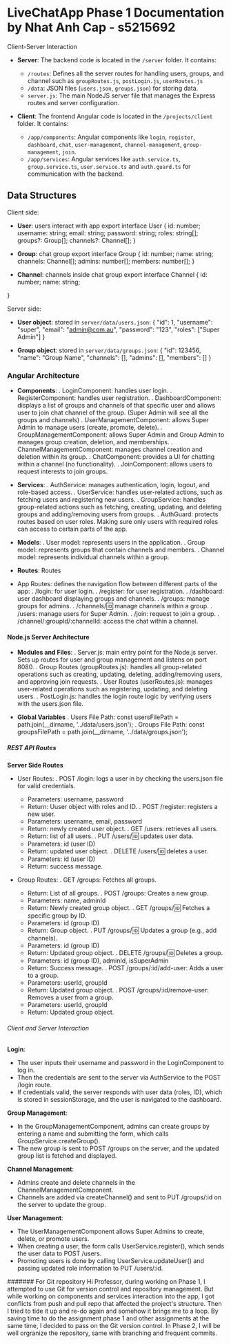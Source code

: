 # LiveChatApp Phase 1 Documentation by Nhat Anh Cap - s5215692


Client-Server Interaction

- **Server**: The backend code is located in the `/server` folder. It contains:
  - `/routes`: Defines all the server routes for handling users, groups, and channel such as `groupRoutes.js`, `postLogin.js`, `userRoutes.js`
  - `/data`: JSON files (`users.json`, `groups.json`) for storing data.
  - `server.js`: The main NodeJS server file that manages the Express routes and server configuration.

- **Client**: The frontend Angular code is located in the `/projects/client` folder. It contains:
  - `/app/components`: Angular components like `login`, `register`, `dashboard`, `chat`, `user-management`, `channel-management`, `group-management`, `join`.
  - `/app/services`: Angular services like `auth.service.ts`, `group.service.ts`, `user.service.ts` and `auth.guard.ts` for communication with the backend.


## Data Structures

Client side:
- **User**: users interact with app
export interface User {
    id: number;
    username: string;
    email: string;
    password: string;
    roles: string[];
    groups?: Group[];
    channels?: Channel[];
}

- **Group**: chat group
export interface Group {
    id: number;
    name: string;
    channels: Channel[];
    admins: number[];
    members: number[];
}

- **Channel**: channels inside chat group
export interface Channel {
    id: number;
    name: string;

}

Server side:
- **User object**: stored in `server/data/users.json`:
{
    "id": 1,
    "username": "super",
    "email": "admin@com.au",
    "password": "123",
    "roles": ["Super Admin"]
}

- **Group object**: stored  in `server/data/groups.json`:
{
    "id": 123456,
    "name": "Group Name",
    "channels": [],
    "admins": [],
    "members": []
}

### Angular Architecture
- **Components**:
. LoginComponent: handles user login.
. RegisterComponent: handles user registration.
. DashboardComponent: displays a list of groups and channels of that specific user and allows user to join chat channel of the group. (Super Admin will see all the groups and channels)
. UserManagementComponent: allows Super Admin to manage users (create, promote, delete).
. GroupManagementComponent: allows Super Admin and Group Admin to manages group creation, deletion, and memberships. 
. ChannelManagementComponent: manages channel creation and deletion within its group.
. ChatComponent: provides a UI for chatting within a channel (no functionality).
. JoinComponent: allows users to request interests to join groups.

- **Services**:
. AuthService: manages authentication, login, logout, and role-based access.
. UserService: handles user-related actions, such as fetching users and registering new users.
. GroupService: handles group-related actions such as fetching, creating, updating, and deleting groups and adding/removing users from groups.
. AuthGuard: protects routes based on user roles. Making sure only users with required roles can access to certain parts of the app.

- **Models**:
. User model: represents users in the application.
. Group model: represents groups that contain channels and members.
. Channel model: represents individual channels within a group.

- **Routes**:
Routes
- App Routes: defines the navigation flow between different parts of the app:
. /login: for user login.
. /register: for user registration.
. /dashboard: user dashboard displaying groups and channels.
. /groups: manage groups for admins.
. /channels/:id: manage channels within a group.
. /users: manage users for Super Admin.
. /join: request to join a group.
. /channel/:groupId/:channelId: access the chat within a channel.


#### Node.js Server Architecture
- **Modules and Files**:
. Server.js: main entry point for the Node.js server. Sets up routes for user and group management and listens on port 8080.
. Group Routes (groupRoutes.js): handles all group-related operations such as creating, updating, deleting, adding/removing users, and approving join requests.
. User Routes (userRoutes.js): manages user-related operations such as registering, updating, and deleting users.
. PostLogin.js: handles the login route logic by verifying users with the users.json file.

- **Global Variables**
. Users File Path: const usersFilePath = path.join(__dirname, '../data/users.json');
. Groups File Path: const groupsFilePath = path.join(__dirname, '../data/groups.json');

##### REST API Routes

**Server Side Routes**

- User Routes:
. POST /login: logs a user in by checking the users.json file for valid credentials.
    + Parameters: username, password
    + Return: Uuser object with roles and ID.
. POST /register: registers a new user.
    + Parameters: username, email, password
    + Return: newly created user object.
. GET /users: retrieves all users.
    + Return: list of all users.
. PUT /users/:id: updates user data.
    + Parameters: id (user ID)
    + Return: updated user object.
. DELETE /users/:id: deletes a user.
    + Parameters: id (user ID)
    + Return: success message.

- Group Routes:
. GET /groups: Fetches all groups.
    + Return: List of all groups.
. POST /groups: Creates a new group.
    + Parameters: name, adminId
    + Return: Newly created group object.
. GET /groups/:id: Fetches a specific group by ID.
    + Parameters: id (group ID)
    + Return: Group object.
. PUT /groups/:id: Updates a group (e.g., add channels).
    + Parameters: id (group ID)
    + Return: Updated group object.
. DELETE /groups/:id: Deletes a group.
    + Parameters: id (group ID), adminId, isSuperAdmin
    + Return: Success message.
. POST /groups/:id/add-user: Adds a user to a group.
    + Parameters: userId, groupId
    + Return: Updated group object.
. POST /groups/:id/remove-user: Removes a user from a group.
    + Parameters: userId, groupId
    + Return: Updated group object.

###### Client and Server Interaction
**Login**:
- The user inputs their username and password in the LoginComponent to log in.
- Then the credentials are sent to the server via AuthService to the POST /login route.
- If credentials valid, the server responds with user data (roles, ID), which is stored in sessionStorage, and the user is navigated to the dashboard.

**Group Management**:
- In the GroupManagementComponent, admins can create groups by entering a name and submitting the form, which calls GroupService.createGroup().
- The new group is sent to POST /groups on the server, and the updated group list is fetched and displayed.

**Channel Management**:
- Admins create and delete channels in the ChannelManagementComponent.
- Channels are added via createChannel() and sent to PUT /groups/:id on the server to update the group.

**User Management**:
- The UserManagementComponent allows Super Admins to create, delete, or promote users.
- When creating a user, the form calls UserService.register(), which sends the user data to POST /users.
- Promoting users is done by calling UserService.updateUser() and passing updated role information to PUT /users/:id.

####### For Git repository
Hi Professor, during working on Phase 1, I attempted to use Git for version control and repository management. But while working on components and services interaction into the app, I got conflicts from push and pull repo that affected the project's structure. Then I tried to tide it up and re-do again and somehow it brings me to a loop. By saving time to do the assignment phase 1 and other assignments at the same time, I decided to pass on the Git version control. In Phase 2, I will be well orgranize the repository, same with branching and frequent commits. 

